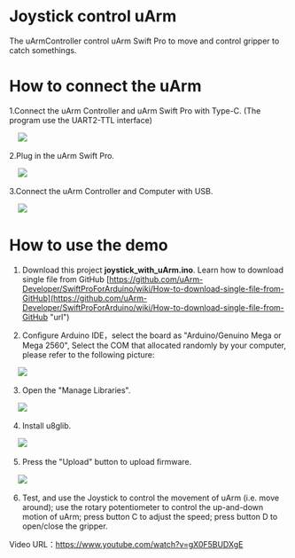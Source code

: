 # Joystick control uArm

The uArmController control uArm Swift Pro to move and control gripper to catch somethings.

# How to connect the uArm
1.Connect the uArm Controller and uArm Swift Pro with Type-C.
(The program use the UART2-TTL interface)

&nbsp;&nbsp;&nbsp;&nbsp;![](https://github.com/uArm-Developer/Controller/blob/master/scene_demo/joystick_with_uArm/image/Controller_uArm.jpg)

2.Plug in the uArm Swift Pro.

&nbsp;&nbsp;&nbsp;&nbsp;![](https://github.com/uArm-Developer/Controller/blob/master/scene_demo/joystick_with_uArm/image/Plug_uArm.jpg)

3.Connect the uArm Controller and Computer with USB.

&nbsp;&nbsp;&nbsp;&nbsp;![](https://github.com/uArm-Developer/Controller/blob/master/scene_demo/joystick_with_uArm/image/Controller_PC.jpg)

# How to use the demo
1. Download this project **joystick_with_uArm.ino**. 
   Learn how to download single file from GitHub [https://github.com/uArm-Developer/SwiftProForArduino/wiki/How-to-download-single-file-from-GitHub](https://github.com/uArm-Developer/SwiftProForArduino/wiki/How-to-download-single-file-from-GitHub "url")

2. Conﬁgure Arduino IDE，select the board as "Arduino/Genuino Mega or Mega 2560", Select the COM that allocated randomly by your computer, please refer to the following picture:

&nbsp;&nbsp;&nbsp;&nbsp;![](https://github.com/uArm-Developer/Controller/blob/master/scene_demo/joystick_with_uArm/image/tool_set.jpg)

3. Open the "Manage Libraries".

&nbsp;&nbsp;&nbsp;&nbsp;![](https://github.com/uArm-Developer/Controller/blob/master/scene_demo/joystick_with_uArm/image/install_lib.jpg) 

4. Install u8glib.

&nbsp;&nbsp;&nbsp;&nbsp;![](https://github.com/uArm-Developer/Controller/blob/master/scene_demo/joystick_with_uArm/image/u8glib.jpg)

5. Press the "Upload" button to upload ﬁrmware.

&nbsp;&nbsp;&nbsp;&nbsp;![](https://github.com/uArm-Developer/Controller/blob/master/scene_demo/joystick_with_uArm/image/upload.jpg)

6. Test, and use the Joystick to control the movement of uArm (i.e. move around); use the rotary potentiometer to control the up-and-down motion of uArm; press button C to adjust the speed; press button D to open/close the gripper.


Video URL：https://www.youtube.com/watch?v=gX0F5BUDXgE 